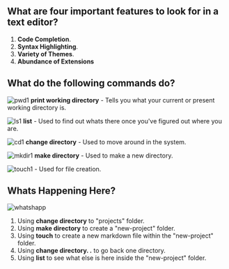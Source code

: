 ## What are four important features to look for in a text editor?

1. **Code Completion**.
2. **Syntax Highlighting**.
3. **Variety of Themes**.
4. **Abundance of Extensions**

## What do the following commands do?

![pwd1](https://user-images.githubusercontent.com/122385052/220237227-8e039973-d660-4bed-969f-632298254192.png)
**print working directory** - Tells you what your current or present working directory is.

![ls1](https://user-images.githubusercontent.com/122385052/220237221-cda53406-b483-4770-9ccf-d3085e655562.png)
**list** - Used to find out whats there once you've figured out where you are.

![cd1](https://user-images.githubusercontent.com/122385052/220237219-017e4099-17e8-444b-95ba-5f272378be84.png)
**change directory** - Used to move around in the system.

![mkdir1](https://user-images.githubusercontent.com/122385052/220237222-e6fdc35d-b736-4c20-8fb3-4ead923d9855.png)
**make directory** - Used to make a new directory.

![touch1](https://user-images.githubusercontent.com/122385052/220237229-0ee4f66d-6234-47c3-a24a-18e84829b69f.png) - Used for file creation.

## Whats Happening Here?

![whatshapp](https://user-images.githubusercontent.com/122385052/220239120-bff716f6-5739-42e6-a8eb-6c49c36124de.png)
1. Using **change directory** to "projects" folder.
2. Using **make directory** to create a "new-project" folder.
3. Using **touch** to create a new markdown file within the "new-project" folder.
4. Using **change directory. .** to go back one directory.
5. Using **list** to see what else is here inside the "new-project" folder.


